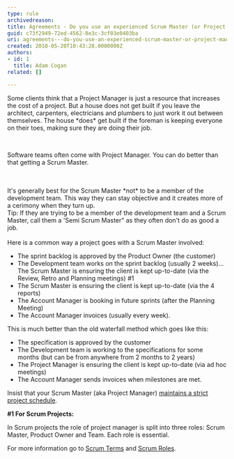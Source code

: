 ```yaml
---
type: rule
archivedreason: 
title: Agreements - Do you use an experienced Scrum Master (or Project Manager)?
guid: c73f2949-72ed-4562-8e3c-3cf03e0403ba
uri: agreements---do-you-use-an-experienced-scrum-master-or-project-manager
created: 2010-05-20T10:43:28.0000000Z
authors:
- id: 1
  title: Adam Cogan
related: []

---
```



<p>Some clients think that a Project Manager is just a resource that increases the cost of a project. But a house does not get built if you leave the architect, carpenters, electricians and plumbers to just work it out between themselves. The house *does* get built if the foreman is keeping everyone on their toes, making sure they are doing their job.&#160;&#160;</p><p>&#160;</p><p>Software teams often come with Project Manager. You can do better than that getting a Scrum Master.</p>
<br><excerpt class='endintro'></excerpt><br>
<div>It's generally best for the Scrum Master *not* to be a member of the development team. This way they can stay objective and it creates more of a cerimony when they turn up.<br>Tip&#58; If they are trying to be a member of the development team and a Scrum Master, call them a 'Semi Scrum Master&quot; as they often don't do as good a job.</div><div>&#160;</div><div>Here is a common way a project goes with a Scrum Master involved&#58;</div><ul><li>The sprint backlog is approved by the Product Owner (the customer)</li><li>The Development team works on the sprint backlog (usually 2 weeks)... The Scrum Master is ensuring the client is kept up-to-date (via the Review, Retro and Planning meetings) #1</li><li>The Scrum Master is ensuring the client is kept up-to-date (via the 4 reports) </li><li>The Account Manager is booking in future sprints (after the Planning Meeting)</li><li>The Account Manager invoices (usually every week).</li></ul><p>This is much better than the old waterfall method which goes like this&#58;</p><ul><li>The specification is approved by the customer</li><li>The Development team is working to the specifications for some months&#160;(but can be from anywhere from 2 months to 2 years)</li><li>The Project Manager is ensuring the client is kept up-to-date (via ad hoc meetings)</li><li>The Account Manager sends invoices when milestones are met.<br></li></ul><p>Insist that your Scrum Master (aka Project Manager)&#160;<a href="/Management/RulesToBetterScrumUsingTFS/Pages/MaintainStrictProjectSchedule.aspx">maintains a strict project schedule</a>. </p><div class="scrum-GreyBox"><p>
      <strong>#1 For Scrum Projects&#58;</strong></p><p>In Scrum projects the role of project manager is split into three roles&#58; Scrum Master, Product Owner and Team. Each role is essential. </p></div><p>For more information go to 
   <a href="http&#58;//www.scrumalliance.org/articles/39-glossary-of-scrum-terms">Scrum Terms</a>​ and 
   <a href="http&#58;//www.scrumalliance.org/pages/scrum_roles">Scrum Roles</a>.</p>


